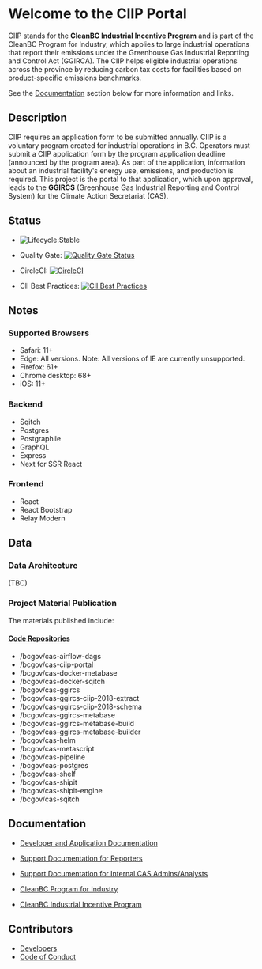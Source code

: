# Welcome to the CIIP Portal

CIIP stands for the **CleanBC Industrial Incentive Program** and is part of the CleanBC Program for Industry, which applies to large industrial operations that report their emissions under the Greenhouse Gas Industrial Reporting and Control Act (GGIRCA). The CIIP helps eligible industrial operations across the province by reducing carbon tax costs for facilities based on product-specific emissions benchmarks.

See the [Documentation](#documentation) section below for more information and links.

## Description

CIIP requires an application form to be submitted annually. CIIP is a voluntary program created for industrial operations in B.C. Operators must submit a CIIP application form by the program application deadline (announced by the program area). As part of the application, information about an industrial facility's energy use, emissions, and production is required. This project is the portal to that application, which upon approval, leads to the **GGIRCS** (Greenhouse Gas Industrial Reporting and Control System) for the Climate Action Secretariat (CAS).

## Status

- ![Lifecycle:Stable](https://img.shields.io/badge/Lifecycle-Stable-97ca00)

- Quality Gate: [![Quality Gate Status](https://sonarcloud.io/api/project_badges/measure?project=bcgov_cas-ciip-portal&metric=alert_status)](https://sonarcloud.io/dashboard?id=bcgov_cas-ciip-portal)

- CircleCI: [![CircleCI](https://circleci.com/gh/bcgov/cas-ciip-portal.svg?style=svg)](https://circleci.com/gh/bcgov/cas-ciip-portal)

- CII Best Practices: [![CII Best Practices](https://bestpractices.coreinfrastructure.org/projects/3459/badge)](https://bestpractices.coreinfrastructure.org/projects/3459)

## Notes

### Supported Browsers

- Safari: 11+
- Edge: All versions. Note: All versions of IE are currently unsupported.
- Firefox: 61+
- Chrome desktop: 68+
- iOS: 11+

### Backend

- Sqitch
- Postgres
- Postgraphile
- GraphQL
- Express
- Next for SSR React

### Frontend

- React
- React Bootstrap
- Relay Modern

## Data

### Data Architecture

(TBC)

### Project Material Publication

The materials published include:

#### [Code Repositories](https://github.com/bcgov?utf8=%E2%9C%93&q=cas&type=&language=)

- /bcgov/cas-airflow-dags
- /bcgov/cas-ciip-portal
- /bcgov/cas-docker-metabase
- /bcgov/cas-docker-sqitch
- /bcgov/cas-ggircs
- /bcgov/cas-ggircs-ciip-2018-extract
- /bcgov/cas-ggircs-ciip-2018-schema
- /bcgov/cas-ggircs-metabase
- /bcgov/cas-ggircs-metabase-build
- /bcgov/cas-ggircs-metabase-builder
- /bcgov/cas-helm
- /bcgov/cas-metascript
- /bcgov/cas-pipeline
- /bcgov/cas-postgres
- /bcgov/cas-shelf
- /bcgov/cas-shipit
- /bcgov/cas-shipit-engine
- /bcgov/cas-sqitch

## Documentation

- [Developer and Application Documentation](./docs/README.md)

- [Support Documentation for Reporters](https://github.com/bcgov/cas-ciip-portal/wiki/Support-Documentation-for-CIIP-Applicants)

- [Support Documentation for Internal CAS Admins/Analysts](https://github.com/bcgov/cas-ciip-portal/wiki/Support-documentation-for-CIIP-Administrators-and-Analysts)

- [CleanBC Program for Industry](https://www2.gov.bc.ca/gov/content/environment/climate-change/industry/cleanbc-program-for-industry)

- [CleanBC Industrial Incentive Program](https://www2.gov.bc.ca/gov/content?id=6F748A4DD83447C59B8B9361882FF9A3)

## Contributors

- [Developers](https://github.com/bcgov/cas-ciip-portal/graphs/contributors)
- [Code of Conduct](docs/CODE_OF_CONDUCT.md)

